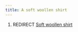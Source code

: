 ```yaml
---
title: A soft woollen shirt
---
```


1.  REDIRECT [Soft woollen shirt](Soft_woollen_shirt "wikilink")